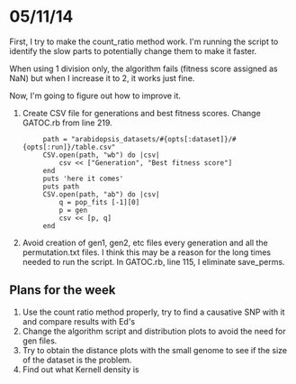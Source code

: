 05/11/14
===========

First, I try to make the count_ratio method work. I'm running the script to identify the slow parts to potentially change them to make it faster. 

When using 1 division only, the algorithm fails (fitness score assigned as NaN) but  when I increase it to 2, it works just fine. 

Now, I'm going to figure out how to improve it. 

1. Create CSV file for generations and best fitness scores. Change GATOC.rb from line 219.


			path = "arabidopsis_datasets/#{opts[:dataset]}/#{opts[:run]}/table.csv"
			CSV.open(path, "wb") do |csv|
				csv << ["Generation", "Best fitness score"]
			end
			puts 'here it comes'
			puts path
			CSV.open(path, "ab") do |csv|
				q = pop_fits [-1][0]
				p = gen
				csv << [p, q]
			end
			

2. Avoid creation of gen1, gen2, etc files every generation and all the permutation.txt files. I think this may be a reason for the long times needed to run the script. In GATOC.rb, line 115, I eliminate save_perms.  



Plans for the week
-------
1. Use the count ratio method properly, try to find a causative SNP with it and compare results with Ed's
2. Change the algorithm script  and distribution plots to avoid the need for gen files. 
2. Try to obtain the distance plots with the small genome to see if the size of the dataset is the problem. 
3. Find out what Kernell density is
